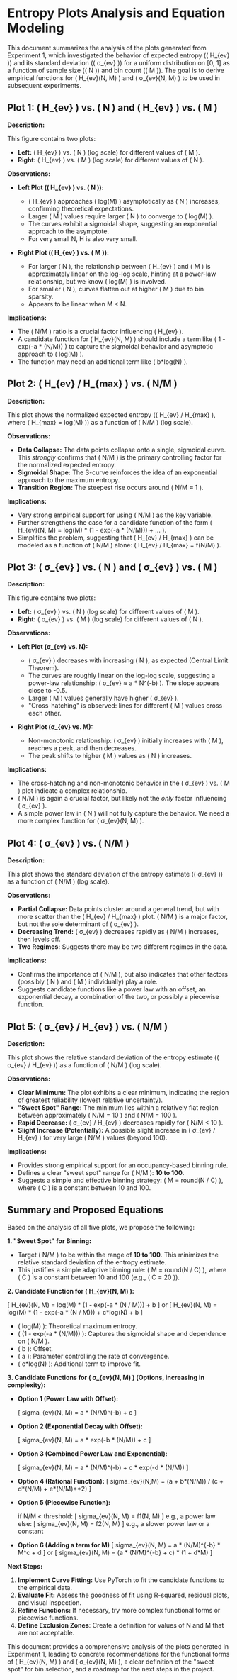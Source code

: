 # Entropy Plots Analysis and Equation Modeling

This document summarizes the analysis of the plots generated from Experiment 1, which investigated the behavior of expected entropy (\( H_{ev} \)) and its standard deviation (\( σ_{ev} \)) for a uniform distribution on [0, 1] as a function of sample size (\( N \)) and bin count (\( M \)).  The goal is to derive empirical functions for \( H_{ev}(N, M) \) and \( σ_{ev}(N, M) \) to be used in subsequent experiments.

## Plot 1: \( H_{ev} \) vs. \( N \) and \( H_{ev} \) vs. \( M \)

**Description:**

This figure contains two plots:

*   **Left:** \( H_{ev} \) vs. \( N \) (log scale) for different values of \( M \).
*   **Right:** \( H_{ev} \) vs. \( M \) (log scale) for different values of \( N \).

**Observations:**

*   **Left Plot (\( H_{ev} \) vs. \( N \)):**
    *   \( H_{ev} \) approaches \( log(M) \) asymptotically as \( N \) increases, confirming theoretical expectations.
    *   Larger \( M \) values require larger \( N \) to converge to \( log(M) \).
    *   The curves exhibit a sigmoidal shape, suggesting an exponential approach to the asymptote.
    *   For very small N, H is also very small.

*   **Right Plot (\( H_{ev} \) vs. \( M \)):**
    *   For larger \( N \), the relationship between \( H_{ev} \) and \( M \) is approximately linear on the log-log scale, hinting at a power-law relationship, but we know \( log(M) \) is involved.
    *   For smaller \( N \), curves flatten out at higher \( M \) due to bin sparsity.
    * Appears to be linear when M < N.

**Implications:**

*   The \( N/M \) ratio is a crucial factor influencing \( H_{ev} \).
*   A candidate function for \( H_{ev}(N, M) \) should include a term like \( 1 - exp(-a * (N/M)) \) to capture the sigmoidal behavior and asymptotic approach to \( log(M) \).
*   The function may need an additional term like \( b*log(N) \).

## Plot 2: \( H_{ev} / H_{max} \) vs. \( N/M \)

**Description:**

This plot shows the normalized expected entropy (\( H_{ev} / H_{max} \), where \( H_{max} = log(M) \)) as a function of \( N/M \) (log scale).

**Observations:**

*   **Data Collapse:** The data points collapse onto a single, sigmoidal curve. This *strongly* confirms that \( N/M \) is the primary controlling factor for the normalized expected entropy.
*   **Sigmoidal Shape:**  The S-curve reinforces the idea of an exponential approach to the maximum entropy.
*   **Transition Region:**  The steepest rise occurs around \( N/M ≈ 1 \).

**Implications:**

*   Very strong empirical support for using \( N/M \) as the key variable.
*   Further strengthens the case for a candidate function of the form \( H_{ev}(N, M) = log(M) * (1 - exp(-a * (N/M))) + ... \).
*   Simplifies the problem, suggesting that \( H_{ev} / H_{max} \) can be modeled as a function of \( N/M \) alone:  \( H_{ev} / H_{max} = f(N/M) \).

## Plot 3: \( σ_{ev} \) vs. \( N \) and \( σ_{ev} \) vs. \( M \)

**Description:**

This figure contains two plots:

*   **Left:** \( σ_{ev} \) vs. \( N \) (log scale) for different values of \( M \).
*   **Right:** \( σ_{ev} \) vs. \( M \) (log scale) for different values of \( N \).

**Observations:**

*   **Left Plot (σ_{ev} vs. N):**
    *   \( σ_{ev} \) decreases with increasing \( N \), as expected (Central Limit Theorem).
    *   The curves are roughly linear on the log-log scale, suggesting a power-law relationship: \( σ_{ev} ≈ a * N^(-b) \). The slope appears close to -0.5.
    *   Larger \( M \) values generally have higher \( σ_{ev} \).
    *   "Cross-hatching" is observed: lines for different \( M \) values cross each other.

*   **Right Plot (σ_{ev} vs. M):**
    *   Non-monotonic relationship: \( σ_{ev} \) initially increases with \( M \), reaches a peak, and then decreases.
    *   The peak shifts to higher \( M \) values as \( N \) increases.

**Implications:**

*   The cross-hatching and non-monotonic behavior in the \( σ_{ev} \) vs. \( M \) plot indicate a complex relationship.
*   \( N/M \) is again a crucial factor, but likely not the *only* factor influencing \( σ_{ev} \).
*   A simple power law in \( N \) will not fully capture the behavior. We need a more complex function for \( σ_{ev}(N, M) \).

## Plot 4: \( σ_{ev} \) vs. \( N/M \)

**Description:**

This plot shows the standard deviation of the entropy estimate (\( σ_{ev} \)) as a function of \( N/M \) (log scale).

**Observations:**

*   **Partial Collapse:** Data points cluster around a general trend, but with more scatter than the \( H_{ev} / H_{max} \) plot.  \( N/M \) is a major factor, but not the sole determinant of \( σ_{ev} \).
*   **Decreasing Trend:**  \( σ_{ev} \) decreases rapidly as \( N/M \) increases, then levels off.
* **Two Regimes:** Suggests there may be two different regimes in the data.

**Implications:**

*   Confirms the importance of \( N/M \), but also indicates that other factors (possibly \( N \) and \( M \) individually) play a role.
*   Suggests candidate functions like a power law with an offset, an exponential decay, a combination of the two, or possibly a piecewise function.

## Plot 5: \( σ_{ev} / H_{ev} \) vs. \( N/M \)

**Description:**

This plot shows the relative standard deviation of the entropy estimate (\( σ_{ev} / H_{ev} \)) as a function of \( N/M \) (log scale).

**Observations:**

*   **Clear Minimum:**  The plot exhibits a clear minimum, indicating the region of greatest reliability (lowest relative uncertainty).
*   **"Sweet Spot" Range:** The minimum lies within a relatively flat region between approximately \( N/M = 10 \) and \( N/M = 100 \).
*   **Rapid Decrease:** \( σ_{ev} / H_{ev} \) decreases rapidly for \( N/M < 10 \).
*   **Slight Increase (Potentially):**  A possible slight increase in \( σ_{ev} / H_{ev} \) for very large \( N/M \) values (beyond 100).

**Implications:**

*   Provides strong empirical support for an occupancy-based binning rule.
*   Defines a clear "sweet spot" range for \( N/M \):  **10 to 100**.
*   Suggests a simple and effective binning strategy: \( M = round(N / C) \), where \( C \) is a constant between 10 and 100.

## Summary and Proposed Equations

Based on the analysis of all five plots, we propose the following:

**1. "Sweet Spot" for Binning:**

*   Target \( N/M \) to be within the range of **10 to 100**. This minimizes the relative standard deviation of the entropy estimate.
*   This justifies a simple adaptive binning rule: \( M = round(N / C) \), where \( C \) is a constant between 10 and 100 (e.g., \( C = 20 \)).

**2. Candidate Function for \( H_{ev}(N, M) \):**

\[
H_{ev}(N, M) = log(M) * (1 - exp(-a * (N / M))) + b
\]
or
\[
H_{ev}(N, M) = log(M) * (1 - exp(-a * (N / M))) + c*log(N) + b
\]

*   \( log(M) \): Theoretical maximum entropy.
*   \( (1 - exp(-a * (N/M))) \):  Captures the sigmoidal shape and dependence on \( N/M \).
*    \( b \): Offset.
*   \( a \):  Parameter controlling the rate of convergence.
* \( c*log(N) \): Additional term to improve fit.

**3. Candidate Functions for \( σ_{ev}(N, M) \) (Options, increasing in complexity):**

*   **Option 1 (Power Law with Offset):**

    \[
    sigma_{ev}(N, M) = a * (N/M)^(-b) + c
    \]

*   **Option 2 (Exponential Decay with Offset):**

    \[
    sigma_{ev}(N, M) = a * exp(-b * (N/M)) + c
    \]

*   **Option 3 (Combined Power Law and Exponential):**

    \[
    sigma_{ev}(N, M) = a * (N/M)^(-b) + c * exp(-d * (N/M))
    \]
*   **Option 4 (Rational Function):**
    \[
    sigma_{ev}(N,M) = (a + b*(N/M)) / (c + d*(N/M) + e*(N/M)**2)
    \]
*   **Option 5 (Piecewise Function):**

    if N/M < threshold:
    \[
        sigma_{ev}(N, M) = f1(N, M)
    \]
    e.g., a power law
    else:
    \[
        sigma_{ev}(N, M) = f2(N, M)
    \]
    e.g., a slower power law or a constant    
* **Option 6 (Adding a term for M)**
    \[
    sigma_{ev}(N, M) = a * (N/M)^{-b} * M^c + d
    \]
    or
    \[
    sigma_{ev}(N, M) = (a * (N/M)^{-b} + c) * (1 + d*M)
    \]

**Next Steps:**

1.  **Implement Curve Fitting:** Use PyTorch to fit the candidate functions to the empirical data.
2.  **Evaluate Fit:** Assess the goodness of fit using R-squared, residual plots, and visual inspection.
3.  **Refine Functions:** If necessary, try more complex functional forms or piecewise functions.
4. **Define Exclusion Zones**: Create a definition for values of N and M that are not acceptable.

This document provides a comprehensive analysis of the plots generated in Experiment 1, leading to concrete recommendations for the functional forms of \( H_{ev}(N, M) \) and \( σ_{ev}(N, M) \), a clear definition of the "sweet spot" for bin selection, and a roadmap for the next steps in the project.
